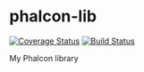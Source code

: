 phalcon-lib
===========
[![Coverage Status](https://coveralls.io/repos/Kachit/phalcon-lib/badge.svg)](https://coveralls.io/r/Kachit/phalcon-lib)
[![Build Status](https://travis-ci.org/Kachit/phalcon-lib.svg?branch=master)](https://travis-ci.org/Kachit/phalcon-lib)

My Phalcon library
